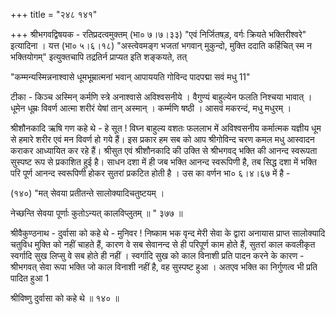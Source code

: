 +++
title = "२४८ १४१"

+++
श्रीभगवद्विषयक - रतिप्रदत्वमुक्तम् (भा० ७।७।३३) "एवं निर्जितषड़, वर्गः क्रियते भक्तिरीश्वरे" इत्यादिना । यत्त (भा० ५।६।१८) "अस्त्वेवमङ्ग भजतां भगवान् मुकुन्दो, मुक्ति ददाति कर्हिचित् स्म न भक्तियोगम्" इत्युक्तचापि तद्रतिर्न प्राप्यत इति शङ्कयते, तत् 

"कम्मन्यस्मिन्ननाश्वासे धूमभूम्रात्मनां भवान् आपाययति गोविन्द पादपद्मा सवं मधु 11" 

टीका - किञ्च अस्मिन् कर्मणि स्त्रे अनाश्वासे अविश्वसनीये । वैगुण्यं बाहुल्येन फलति निश्चया भावात् । धूमेन धूम्रः विवर्ण आत्मा शरीरं येषां तान् अस्मान् । कर्म्मणि षष्ठी । आसवं मकरन्दं, मधु मधुरम् । 

श्रीशौनकादि ऋषि गण कहे थे - हे सूत ! विघ्न बाहुल्य वशतः फललाभ में अविश्वसनीय कर्मात्मक यज्ञीय धूम से हमारे शरीर एवं मन विवर्ण हो गये हैं। इस प्रकार हम सब को आप श्रीगोविन्द चरण कमल मधु आस्वादन कराकर आध्यायित कर रहे हैं। श्रीसुत एवं श्रीशौनकादि की उक्ति से श्रीभगवद् भक्ति की आनन्द स्वरूपता सुस्पष्ट रूप से प्रकाशित हुई है। साधन दशा में ही जब भक्ति आनन्द स्वरूपिणी है, तब सिद्ध दशा में भक्ति परि पूर्ण आनन्द स्वरूपिणी होकर सुतरां प्रकटित होती है । उस का वर्णन भा० ६।४।६७ में है - 

(१४०) "मत् सेवया प्रतीतन्ते सालोक्यादिचतुष्टयम् । 

नेच्छन्ति सेवया पूर्णाः कुतोऽन्यत् कालविप्लुतम् ॥ " ३७७ ॥ 

श्रीवैकुण्ठनाथ - दुर्वासा को कहे थे - मुनिवर ! निष्काम भक वृन्द मेरी सेवा के द्वारा अनायास प्राप्त सालोक्यादि चतुविध मुक्ति को नहीं चाहते हैं, कारण वे सब सेवानन्द से ही परिपूर्ण काम होते हैं, सुतरां काल कवलीकृत स्वर्गादि सुख लिप्सु वे सब होते ही नहीं । स्वर्गादि सुख को काल विनाशी प्रति पादन करने के कारण - श्रीभगवत् सेवा रूपा भक्ति जो काल विनाशी नहीं है, वह सुस्पष्ट हुआ । अतएव भक्ति का निर्गुणत्व भी प्रति पादित हुआ 1 

श्रीविष्णु दुर्वासा को कहे थे ॥ १४० ॥ 
